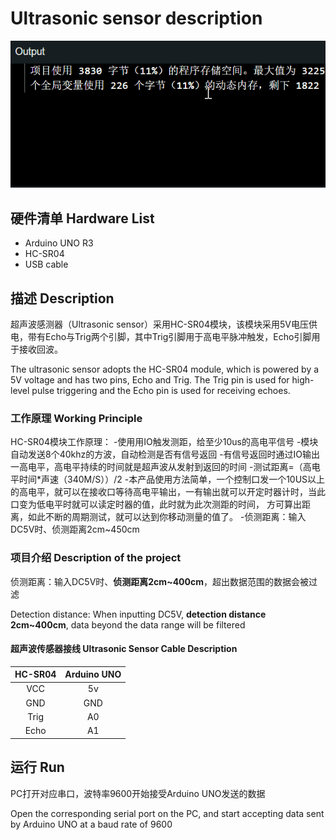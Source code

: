 # Ultrasonic sensor description 
![run status](.\static\img\Ultrasonic_sensor_example.gif)

## 硬件清单 Hardware List
- Arduino UNO R3
- HC-SR04
- USB cable

## 描述 Description
超声波感测器（Ultrasonic sensor）采用HC-SR04模块，该模块采用5V电压供电，带有Echo与Trig两个引脚，其中Trig引脚用于高电平脉冲触发，Echo引脚用于接收回波。

The ultrasonic sensor adopts the HC-SR04 module, which is powered by a 5V voltage and has two pins, Echo and Trig. The Trig pin is used for high-level pulse triggering and the Echo pin is used for receiving echoes.

### 工作原理 Working Principle
HC-SR04模块工作原理：
-使用用IO触发测距，给至少10us的高电平信号
-模块自动发送8个40khz的方波，自动检测是否有信号返回
-有信号返回时通过IO输出一高电平，高电平持续的时间就是超声波从发射到返回的时间
-测试距离=（高电平时间*声速（340M/S））/2
-本产品使用方法简单，一个控制口发一个10US以上的高电平，就可以在接收口等待高电平输出，一有输出就可以开定时器计时，当此口变为低电平时就可以读定时器的值，此时就为此次测距的时间，
方可算出距离，如此不断的周期测试，就可以达到你移动测量的值了。
-侦测距离：输入DC5V时、侦测距离2cm~450cm

### 项目介绍 Description of the project
侦测距离：输入DC5V时、**侦测距离2cm~400cm**，超出数据范围的数据会被过滤

Detection distance: When inputting DC5V, **detection distance 2cm~400cm**, data beyond the data range will be filtered

#### 超声波传感器接线 Ultrasonic Sensor Cable Description
|HC-SR04|Arduino UNO|
|:---:|:---:|
|VCC|5v|
|GND|GND|
|Trig|A0|
|Echo|A1|

## 运行 Run
PC打开对应串口，波特率9600开始接受Arduino UNO发送的数据

Open the corresponding serial port on the PC, and start accepting data sent by Arduino UNO at a baud rate of 9600
